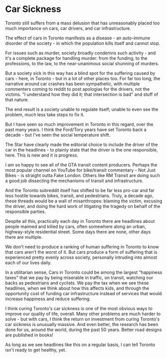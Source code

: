 # Car Sickness

Toronto still suffers from a mass delusion that has unreasonably placed too much importance on cars, car drivers, and car infrastructure.

The effect of cars in Toronto manifests as a disease - an auto-immune disorder of the society - in which the population kills itself and cannot stop.

For issues such as murder, society broadly condemns such activity - and it's a complete package for handling murder: from the funding, to the professions, to the law, to the near-unanimous social shunning of murders.

But a society sick in this way has a blind spot for the suffering caused by cars - here, in Toronto - but in a lot of other places too. For far too long, the narrative around car crashes has been sympathetic, with multiple commenters coming to reddit to post apologias for the drivers, not the victims. "I understand how they did it; that intersection is bad" and stuff of that nature.

The end result is a society unable to regulate itself; unable to even see the problem, much less take steps to fix it.

But I have seen so much improvement in Toronto in this regard, over the past many years. I think the Ford/Tory years have set Toronto back a decade - but I've seen the social temperature shift.

The Star have clearly made the editorial choice to include the driver of the car in the headlines - to plainly state that the driver is the one responsible, here. This is new and it is progress.

I am so happy to see all of the GTA transit content producers. Perhaps the most popular channel on YouTube for bike/transit commentary - Not Just Bikes - is straight outta Fake London. Others like RM Transit are doing such a good job dissecting the mechanisms of transit and infrastructure.

And the Toronto subreddit itself has shifted to be far less pro-car and far less hostile towards bikes, transit, and pedestrians. Truly, a decade ago, these threads would be a wall of misanthropes: blaming the victim, excusing the driver, and doing the hard work of litigating the tragedy on behalf of the responsible parties.

Despite all this, practically each day in Toronto there are headlines about people maimed and killed by cars, often somewhere along an urban, highway-style residential street. Some days there are none, other days there are multiple.

We don't need to produce a ranking of human suffering in Toronto to know that cars aren't the worst of it. But cars produce a form of suffering that is experienced pretty evenly across society, personally intruding into almost each of our lives daily.

In a utilitarian sense, Cars in Toronto could be among the largest "happiness taxes" that we pay by being miserable in traffic, on transit, watching our backs as pedestrians and cyclists. We pay the tax when we see these headlines, when we think about how this affects kids, and through the opportunity cost of funding car infrastructure instead of services that would increase happiness and reduce suffering.

I think curing Toronto's car sickness is one of the most obvious ways to improve our quality of life, overall. Many other problems are much harder to solve - but with cars, I think the return on investment from curing Toronto's car sickness is unusually massive. And even better, the research has been done for us, around the world, during the past 50 years. Better road designs are published in books!

As long as we see headlines like this on a regular basis, I can tell Toronto isn't ready to get healthy, yet.
